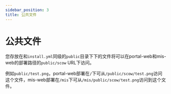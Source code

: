 ```yaml
---
sidebar_position: 3
title: 公共文件
---
```


# 公共文件

您存放在和`install.yml`同级的`public`目录下下的文件将可以在portal-web和mis-web的部署路径的`public/scow` URL下访问。

例如`public/test.png`，portal-web部署在`/`下可从`/public/scow/test.png`访问这个文件，mis-web部署在`/mis`下可从`/mis/public/scow/test.png`访问到这个文件。

